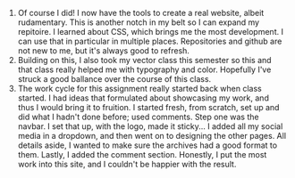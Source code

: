 1. Of course I did! I now have the tools to create a real website, albeit rudamentary. This is another notch in my belt so I can expand my repitoire. I learned about CSS, which brings me the most development. I can use that in particular in multiple places. Repositories and github are not new to me, but it's always good to refresh.
2. Building on this, I also took my vector class this semester so this and that class really helped me with typography and color. Hopefully I've struck a good ballance over the course of this class.
3. The work cycle for this assignment really started back when class started. I had ideas that formulated about showcasing my work, and thus I would bring it to fruition. I started fresh, from scratch, set up and did what I hadn't done before; used comments. Step one was the navbar. I set that up, with the logo, made it sticky... I added all my social media in a dropdown, and then went on to designing the other pages. All details aside, I wanted to make sure the archives had a good format to them. Lastly, I added the comment section. Honestly, I put the most work into this site, and I couldn't be happier with the result.
